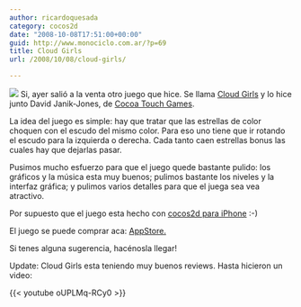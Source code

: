 ```yaml
---
author: ricardoquesada
category: cocos2d
date: "2008-10-08T17:51:00+00:00"
guid: http://www.monociclo.com.ar/?p=69
title: Cloud Girls
url: /2008/10/08/cloud-girls/

---
```

[![](http://lh3.ggpht.com/ricardoquesada/SOe6n_n0P-I/AAAAAAAAI9I/OpsyuRy61N8/s288/IMG_0013.PNG)](http://picasaweb.google.com/lh/photo/ggPRQGqA1z-HTJ_mfAOsyQ) Si, ayer salió a la venta otro juego que hice. Se llama [Cloud Girls](http://www.cocoatouchgames.com/cloudgirls.shtml) y lo hice junto David Janik-Jones, de [Cocoa Touch Games](http://www.cocoatouchgames.com/).

La idea del juego es simple: hay que tratar que las estrellas de color choquen con el escudo del mismo color. Para eso uno tiene que ir rotando el escudo para la izquierda o derecha. Cada tanto caen estrellas bonus las cuales hay que dejarlas pasar.

Pusimos mucho esfuerzo para que el juego quede bastante pulido: los gráficos y la música esta muy buenos; pulimos bastante los niveles y la interfaz gráfica; y pulimos varios detalles para que el juega sea vea atractivo.

Por supuesto que el juego esta hecho con [cocos2d para iPhone](http://code.google.com/p/cocos2d-iphone) :-)

El juego se puede comprar aca: [AppStore.](http://phobos.apple.com/WebObjects/MZStore.woa/wa/viewSoftware?id=292696642&mt=8)

Si tenes alguna sugerencia, hacénosla llegar!

Update: Cloud Girls esta teniendo muy buenos reviews. Hasta hicieron un video:  

{{< youtube oUPLMq-RCy0 >}}
